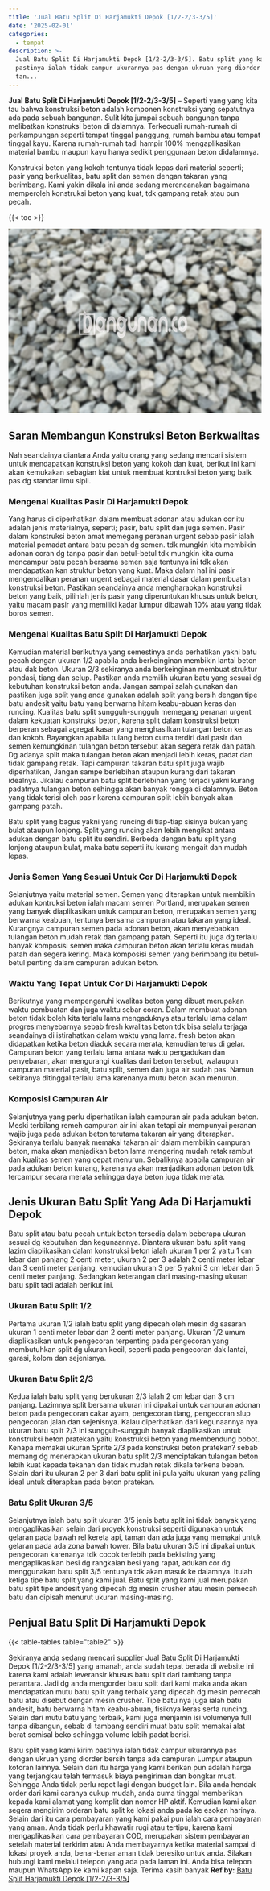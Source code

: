 ```yaml
---
title: 'Jual Batu Split Di Harjamukti Depok [1/2-2/3-3/5]'
date: '2025-02-01'
categories:
  - tempat
description: >-
  Jual Batu Split Di Harjamukti Depok [1/2-2/3-3/5]. Batu split yang kami kirim
  pastinya ialah tidak campur ukurannya pas dengan ukruan yang diorder bersih
  tan...
---
```


**Jual Batu Split Di Harjamukti Depok \[1/2-2/3-3/5\]** – Seperti yang yang kita tau bahwa konstruksi beton adalah komponen konstruksi yang sepatutnya ada pada sebuah bangunan. Sulit kita jumpai sebuah bangunan tanpa melibatkan konstruksi beton di dalamnya. Terkecuali rumah-rumah di perkampungan seperti tempat tinggal panggung, rumah bambu atau tempat tinggal kayu. Karena rumah-rumah tadi hampir 100% mengaplikasikan material bambu maupun kayu hanya sedikit penggunaan beton didalamnya.

Konstruksi beton yang kokoh tentunya tidak lepas dari material seperti; pasir yang berkualitas, batu split dan semen dengan takaran yang berimbang. Kami yakin dikala ini anda sedang merencanakan bagaimana memperoleh konstruksi beton yang kuat, tdk gampang retak atau pun pecah.

{{< toc >}}

![Jual Batu Split Di Harjamukti Depok [1/2-2/3-3/5]](/images/jual-batu-split-09.png)

## Saran Membangun Konstruksi Beton Berkwalitas

Nah seandainya diantara Anda yaitu orang yang sedang mencari sistem untuk mendapatkan konstruksi beton yang kokoh dan kuat, berikut ini kami akan kemukakan sebagian kiat untuk membuat kontruksi beton yang baik pas dg standar ilmu sipil.

### Mengenal Kualitas Pasir Di Harjamukti Depok

Yang harus di diperhatikan dalam membuat adonan atau adukan cor itu adalah jenis materialnya, seperti; pasir, batu split dan juga semen. Pasir dalam konstruksi beton amat memegang peranan urgent sebab pasir ialah material pemadat antara batu pecah dg semen. tdk mungkin kita membikin adonan coran dg tanpa pasir dan betul-betul tdk mungkin kita cuma mencampur batu pecah bersama semen saja tentunya ini tdk akan mendapatkan kan struktur beton yang kuat. Maka dalam hal ini pasir mengendalikan peranan urgent sebagai material dasar dalam pembuatan konstruksi beton. Pastikan seandainya anda mengharapkan konstruksi beton yang baik, pilihlah jenis pasir yang diperuntukan khusus untuk beton, yaitu macam pasir yang memiliki kadar lumpur dibawah 10% atau yang tidak boros semen.

### Mengenal Kualitas Batu Split Di Harjamukti Depok

Kemudian material berikutnya yang semestinya anda perhatikan yakni batu pecah dengan ukuran 1/2 apabila anda berkeinginan membikin lantai beton atau dak beton. Ukuran 2/3 sekiranya anda berkeinginan membuat struktur pondasi, tiang dan selup. Pastikan anda memilih ukuran batu yang sesuai dg kebutuhan konstruksi beton anda. Jangan sampai salah gunakan dan pastikan juga split yang anda gunakan adalah split yang bersih dengan tipe batu andesit yaitu batu yang berwarna hitam keabu-abuan keras dan runcing. Kualitas batu split sungguh-sungguh memegang peranan urgent dalam kekuatan konstruksi beton, karena split dalam konstruksi beton berperan sebagai agregat kasar yang menghasilkan tulangan beton keras dan kokoh. Bayangkan apabila tulang beton cuma terdiri dari pasir dan semen kemungkinan tulangan beton tersebut akan segera retak dan patah. Dg adanya split maka tulangan beton akan menjadi lebih keras, padat dan tidak gampang retak. Tapi campuran takaran batu split juga wajib diperhatikan, Jangan sampe berlebihan ataupun kurang dari takaran idealnya. Jikalau campuran batu split berlebihan yang terjadi yakni kurang padatnya tulangan beton sehingga akan banyak rongga di dalamnya. Beton yang tidak terisi oleh pasir karena campuran split lebih banyak akan gampang patah.

Batu split yang bagus yakni yang runcing di tiap-tiap sisinya bukan yang bulat ataupun lonjong. Split yang runcing akan lebih mengikat antara adukan dengan batu split itu sendiri. Berbeda dengan batu split yang lonjong ataupun bulat, maka batu seperti itu kurang mengait dan mudah lepas.

### Jenis Semen Yang Sesuai Untuk Cor Di Harjamukti Depok

Selanjutnya yaitu material semen. Semen yang diterapkan untuk membikin adukan kontruksi beton ialah macam semen Portland, merupakan semen yang banyak diaplikasikan untuk campuran beton, merupakan semen yang berwarna keabuan, tentunya bersama campuran atau takaran yang ideal. Kurangnya campuran semen pada adonan beton, akan menyebabkan tulangan beton mudah retak dan gampang patah. Seperti itu juga dg terlalu banyak komposisi semen maka campuran beton akan terlalu keras mudah patah dan segera kering. Maka komposisi semen yang berimbang itu betul-betul penting dalam campuran adukan beton.

### Waktu Yang Tepat Untuk Cor Di Harjamukti Depok

Berikutnya yang mempengaruhi kwalitas beton yang dibuat merupakan waktu pembuatan dan juga waktu sebar coran. Dalam membuat adonan beton tidak boleh kita terlalu lama mengaduknya atau terlalu lama dalam progres menyebarnya sebab fresh kwalitas beton tdk bisa selalu terjaga seandainya di istirahatkan dalam waktu yang lama. fresh beton akan didapatkan ketika beton diaduk secara merata, kemudian terus di gelar. Campuran beton yang terlalu lama antara waktu pengadukan dan penyebaran, akan mengurangi kualitas dari beton tersebut, walaupun campuran material pasir, batu split, semen dan juga air sudah pas. Namun sekiranya ditinggal terlalu lama karenanya mutu beton akan menurun.

### Komposisi Campuran Air

Selanjutnya yang perlu diperhatikan ialah campuran air pada adukan beton. Meski terbilang remeh campuran air ini akan tetapi air mempunyai peranan wajib juga pada adukan beton terutama takaran air yang diterapkan. Sekiranya terlalu banyak memakai takaran air dalam membikin campuran beton, maka akan menjadikan beton lama mengering mudah retak rambut dan kualitas semen yang cepat menurun. Sebaliknya apabila campuran air pada adukan beton kurang, karenanya akan menjadikan adonan beton tdk tercampur secara merata sehingga daya beton juga tidak merata.

## Jenis Ukuran Batu Split Yang Ada Di Harjamukti Depok

Batu split atau batu pecah untuk beton tersedia dalam beberapa ukuran sesuai dg kebutuhan dan kegunaannya. Diantara ukuran batu split yang lazim diaplikasikan dalam konstruksi beton ialah ukuran 1 per 2 yaitu 1 cm lebar dan panjang 2 centi meter, ukuran 2 per 3 adalah 2 centi meter lebar dan 3 centi meter panjang, kemudian ukuran 3 per 5 yakni 3 cm lebar dan 5 centi meter panjang. Sedangkan keterangan dari masing-masing ukuran batu split tadi adalah berikut ini.

### Ukuran Batu Split 1/2

Pertama ukuran 1/2 ialah batu split yang dipecah oleh mesin dg sasaran ukuran 1 centi meter lebar dan 2 centi meter panjang. Ukuran 1/2 umum diaplikasikan untuk pengecoran terpenting pada pengecoran yang membutuhkan split dg ukuran kecil, seperti pada pengecoran dak lantai, garasi, kolom dan sejenisnya.

### Ukuran Batu Split 2/3

Kedua ialah batu split yang berukuran 2/3 ialah 2 cm lebar dan 3 cm panjang. Lazimnya split bersama ukuran ini dipakai untuk campuran adonan beton pada pengecoran cakar ayam, pengecoran tiang, pengecoran slup pengecoran jalan dan sejenisnya. Kalau diperhatikan dari kegunaannya nya ukuran batu split 2/3 ini sungguh-sungguh banyak diaplikasikan untuk konstruksi beton pratekan yaitu konstruksi beton yang membendung bobot. Kenapa memakai ukuran Sprite 2/3 pada konstruksi beton pratekan? sebab memang dg menerapkan ukuran batu split 2/3 menciptakan tulangan beton lebih kuat kepada tekanan dan tidak mudah retak dikala terkena beban. Selain dari itu ukuran 2 per 3 dari batu split ini pula yaitu ukuran yang paling ideal untuk diterapkan pada beton pratekan.

### Batu Split Ukuran 3/5

Selanjutnya ialah batu split ukuran 3/5 jenis batu split ini tidak banyak yang mengaplikasikan selain dari proyek konstruksi seperti digunakan untuk gelaran pada bawah rel kereta api, taman dan ada juga yang memakai untuk gelaran pada ada zona bawah tower. Bila batu ukuran 3/5 ini dipakai untuk pengecoran karenanya tdk cocok terlebih pada bekisting yang mengaplikasikan besi dg rangkaian besi yang rapat, adukan cor dg menggunakan batu split 3/5 tentunya tdk akan masuk ke dalamnya. Itulah ketiga tipe batu split yang kami jual. Batu split yang kami jual merupakan batu split tipe andesit yang dipecah dg mesin crusher atau mesin pemecah batu dan dipisah menurut ukuran masing-masing.

## Penjual Batu Split Di Harjamukti Depok

{{< table-tables table="table2" >}}

Sekiranya anda sedang mencari supplier Jual Batu Split Di Harjamukti Depok \[1/2-2/3-3/5\] yang amanah, anda sudah tepat berada di website ini karena kami adalah leveransir khusus batu split dari tambang tanpa perantara. Jadi dg anda mengorder batu split dari kami maka anda akan mendapatkan mutu batu split yang terbaik yang dipecah dg mesin pemecah batu atau disebut dengan mesin crusher. Tipe batu nya juga ialah batu andesit, batu berwarna hitam keabu-abuan, fisiknya keras serta runcing. Selain dari mutu batu yang terbaik, kami juga menjamin isi volumenya full tanpa dibangun, sebab di tambang sendiri muat batu split memakai alat berat semisal beko sehingga volume lebih padat berisi.

Batu split yang kami kirim pastinya ialah tidak campur ukurannya pas dengan ukruan yang diorder bersih tanpa ada campuran Lumpur ataupun kotoran lainnya. Selain dari itu harga yang kami berikan pun adalah harga yang terjangkau telah termasuk biaya pengiriman dan bongkar muat. Sehingga Anda tidak perlu repot lagi dengan budget lain. Bila anda hendak order dari kami caranya cukup mudah, anda cuma tinggal memberikan kepada kami alamat yang komplit dan nomor HP aktif. Kemudian kami akan segera mengirim orderan batu split ke lokasi anda pada ke esokan harinya. Selain dari itu cara pembayaran yang kami pakai pun ialah cara pembayaran yang aman. Anda tidak perlu khawatir rugi atau tertipu, karena kami mengaplikasikan cara pembayaran COD, merupakan sistem pembayaran setelah material terkirim atau Anda membayarnya ketika material sampai di lokasi proyek anda, benar-benar aman tidak beresiko untuk anda. Silakan hubungi kami melalui telepon yang ada pada laman ini. Anda bisa telepon maupun WhatsApp ke kami kapan saja. Terima kasih banyak
**Ref by:** [Batu Split Harjamukti Depok [1/2-2/3-3/5]](https://id.wikipedia.org/wiki/Batu)
